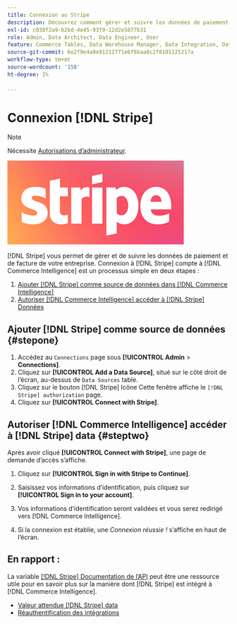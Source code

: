 ```yaml
---
title: Connexion au Stripe
description: Découvrez comment gérer et suivre les données de paiement et de facture de votre entreprise.
exl-id: c038f2a9-b2bd-4e45-93f9-12d2e5077b31
role: Admin, Data Architect, Data Engineer, User
feature: Commerce Tables, Data Warehouse Manager, Data Integration, Data Import/Export
source-git-commit: 6e2f9e4a9e91212771e6f6baa8c2f8101125217a
workflow-type: tm+mt
source-wordcount: '158'
ht-degree: 1%

---
```


# Connexion [!DNL Stripe]

>[!NOTE]
>
>Nécessite [Autorisations d’administrateur](../../../administrator/user-management/user-management.md).

![](../../../assets/stripe-logo.png)

[!DNL Stripe] vous permet de gérer et de suivre les données de paiement et de facture de votre entreprise. Connexion à [!DNL Stripe] compte à [!DNL Commerce Intelligence] est un processus simple en deux étapes :

1. [Ajouter [!DNL Stripe] comme source de données dans [!DNL Commerce Intelligence]](#stepone)
1. [Autoriser [!DNL Commerce Intelligence] accéder à [!DNL Stripe] Données](#steptwo)

## Ajouter [!DNL Stripe] comme source de données {#stepone}

1. Accédez au `Connections` page sous **[!UICONTROL Admin** > **Connections]**.
1. Cliquez sur **[!UICONTROL Add a Data Source]**, situé sur le côté droit de l’écran, au-dessus de `Data Sources` table.
1. Cliquez sur le bouton [!DNL Stripe] Icône Cette fenêtre affiche le `[!DNL Stripe] authorization` page.
1. Cliquez sur **[!UICONTROL Connect with Stripe]**.

## Autoriser [!DNL Commerce Intelligence] accéder à [!DNL Stripe] data {#steptwo}

Après avoir cliqué **[!UICONTROL Connect with Stripe]**, une page de demande d’accès s’affiche.

1. Cliquez sur **[!UICONTROL Sign in with Stripe to Continue]**.

1. Saisissez vos informations d’identification, puis cliquez sur **[!UICONTROL Sign in to your account]**.

1. Vos informations d’identification seront validées et vous serez redirigé vers [!DNL Commerce Intelligence].

1. Si la connexion est établie, une *Connexion réussie !* s’affiche en haut de l’écran.

## En rapport :

La variable [[!DNL Stripe] Documentation de l’API](https://stripe.com/docs/api) peut être une ressource utile pour en savoir plus sur la manière dont [!DNL Stripe] est intégré à [!DNL Commerce Intelligence].

* [Valeur attendue [!DNL Stripe] data](../integrations/stripe-data.md)
* [Réauthentification des intégrations](https://experienceleague.adobe.com/docs/commerce-knowledge-base/kb/how-to/mbi-reauthenticating-integrations.html)
